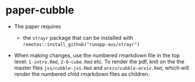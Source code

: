 # paper-cubble

* The paper requires 

    -  the `strayr` package that can be installed with `remotes::install_github("runapp-aus/strayr")`

* When making changes, use the numbered rmarkdown file in the top level: `1-intro.Rmd`, `2-0-cube.Rmd` etc. To render the pdf, knit on the the master files `jss/cubble-jss.Rmd` and `arxiv/cubble-arxiv.Rmd`, which will render the numbered child rmarkdown files as children.